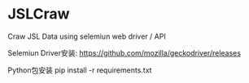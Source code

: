 # JSLCraw
Craw JSL Data using selemiun web driver / API

Selemiun Driver安装:
https://github.com/mozilla/geckodriver/releases

Python包安装
pip install -r requirements.txt
